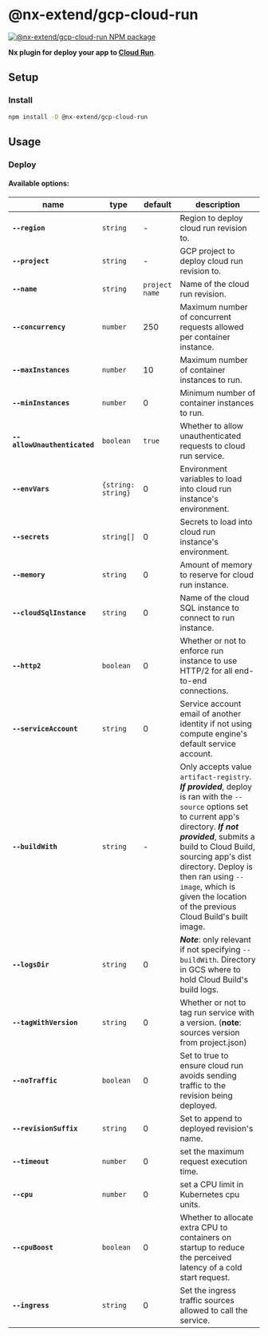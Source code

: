 # @nx-extend/gcp-cloud-run

<a href="https://www.npmjs.com/package/@nx-extend/gcp-cloud-run" rel="nofollow">
  <img src="https://badgen.net/npm/v/@nx-extend/gcp-cloud-run" alt="@nx-extend/gcp-cloud-run NPM package">
</a>

**Nx plugin for deploy your app to [Cloud Run](https://cloud.google.com/run)**.

## Setup

### Install

```sh
npm install -D @nx-extend/gcp-cloud-run
```

## Usage

### Deploy

#### Available options:

| name                             | type                 | default          | description                                                             |
|----------------------------------|----------------------|------------------|-------------------------------------------------------------------------|
| **`--region`**                   | `string`             | -                | Region to deploy cloud run revision to.
| **`--project`**                  | `string`             | -                | GCP project to deploy cloud run revision to.
| **`--name`**                     | `string`             | `project name` | Name of the cloud run revision.
| **`--concurrency`**              | `number`             | 250              | Maximum number of concurrent requests allowed per container instance.
| **`--maxInstances`**             | `number`             | 10               | Maximum number of container instances to run.
| **`--minInstances`**             | `number`             | 0                | Minimum number of container instances to run.
| **`--allowUnauthenticated`**     | `boolean`            | `true`           | Whether to allow unauthenticated requests to cloud run service.
| **`--envVars`**                  | `{string: string}`   | 0                | Environment variables to load into cloud run instance's environment.
| **`--secrets`**                  | `string[]`           | 0                | Secrets to load into cloud run instance's environment.
| **`--memory`**                   | `string`             | 0                | Amount of memory to reserve for cloud run instance.
| **`--cloudSqlInstance`**         | `string`             | 0                | Name of the cloud SQL instance to connect to run instance.
| **`--http2`**                    | `boolean`            | 0                | Whether or not to enforce run instance to use HTTP/2 for all end-to-end connections.
| **`--serviceAccount`**           | `string`             | 0                | Service account email of another identity if not using compute engine's default service account.
| **`--buildWith`**                | `string`             | -                | Only accepts value `artifact-registry`. ***If provided***, deploy is ran with the `--source` options set to current app's directory. ***If not provided***, submits a build to Cloud Build, sourcing app's dist directory. Deploy is then ran using `--image`, which is given the location of the previous Cloud Build's built image.
| **`--logsDir`**                  | `string`             | 0                | ***Note***: only relevant if not specifying `--buildWith`. Directory in GCS where to hold Cloud Build's build logs.
| **`--tagWithVersion`**           | `string`             | 0                | Whether or not to tag run service with a version. (**note**: sources version from project.json)
| **`--noTraffic`**                | `boolean`            | 0                | Set to true to ensure cloud run avoids sending traffic to the revision being deployed.
| **`--revisionSuffix`**           | `string`             | 0                | Set to append to deployed revision's name.
| **`--timeout`**                  | `number`             | 0                | set the maximum request execution time.
| **`--cpu`**                      | `number`             | 0                | set a CPU limit in Kubernetes cpu units.
| **`--cpuBoost`**                 | `boolean`            | 0                | Whether to allocate extra CPU to containers on startup to reduce the perceived latency of a cold start request.
| **`--ingress`**                  | `string`             | 0                | Set the ingress traffic sources allowed to call the service.
